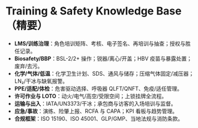 # Training & Safety Knowledge Base（精要）

- **LMS/训练治理**：角色培训矩阵、考核、电子签名、再培训与抽查；授权与胜任记录。
- **Biosafety/BBP**：BSL-2/2+ 操作；锐器/离心/开盖；HBV 疫苗与暴露处置；废弃/去污。
- **化学/气体/低温**：化学卫生计划、SDS、通风与储存；压缩气体固定/减压器；LN₂/干冰与缺氧报警。
- **PPE/适配/体检**：危害驱动选择、呼吸器 QLFT/QNFT、免疫/适任管理。
- **许可作业与 LOTO**：动火/电气/高空/受限空间；上锁挂牌全流程。
- **运输与出入**：IATA/UN3373/干冰；承包商与访客的入场培训与监督。
- **应急/事故**：演练、险肇上报、RCFA 与 CAPA；KPI 看板与趋势管理。
- **合规框架**：ISO 15190、ISO 45001、GLP/GMP、当地法规与消防条款。
